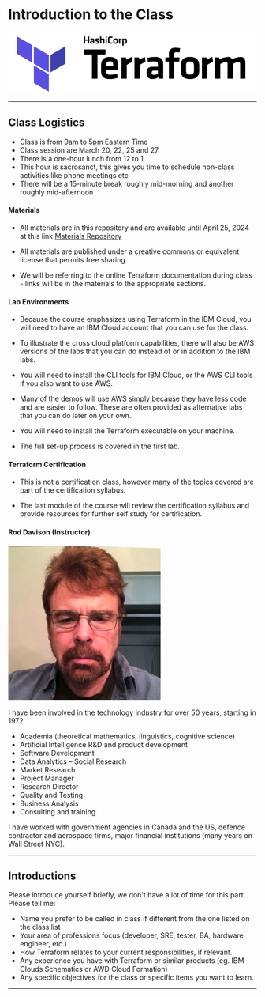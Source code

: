 # Introduction to the Class

![](images/terraform-logo.png?raw=true)

---

## Class Logistics

- Class is from 9am to 5pm Eastern Time
- Class session are March 20, 22, 25 and 27
- There is a one-hour lunch from 12 to 1
- This hour is sacrosanct, this gives you time to schedule non-class activities like phone meetings etc
- There will be a 15-minute break roughly mid-morning and another roughly mid-afternoon

#### Materials

- All materials are in this repository and are available until April 25, 2024 at this link  [Materials Repository](https://github.com/ExgnosisClasses/Terraform-March2024)

- All materials are published under a creative commons or equivalent license that permits free sharing.

- We will be referring to the online Terraform documentation during class - links will be in the materials to the appropriate sections.

#### Lab Environments

- Because the course emphasizes using Terraform in the IBM Cloud, you will need to have an IBM Cloud account that you can use for the class.

- To illustrate the cross cloud platform capabilities, there will also be AWS versions of the labs that you can do instead of or in addition to the IBM labs.

- You will need to install the CLI tools for IBM Cloud, or the AWS CLI tools if you also want to use AWS. 

- Many of the demos will use AWS simply because they have less code and are easier to follow. These are often provided as alternative labs that you can do later on your own.

- You will need to install the Terraform executable on your machine.

- The full set-up process is covered in the first lab.

#### Terraform Certification

- This is not a certification class, however many of the topics covered are part of the certification syllabus.

- The last module of the course will review the certification syllabus and provide resources for further self study for certification.

#### Rod Davison (Instructor)

![](images/RodDavison.png)

I have been involved in the technology industry for over 50 years, starting in 1972

- Academia (theoretical mathematics, linguistics, cognitive science)
- Artificial Intelligence R&D and product development
- Software Development
- Data Analytics – Social Research
- Market Research
- Project Manager
- Research Director
- Quality and Testing
- Business Analysis
- Consulting and training

I have worked with government agencies in Canada and the US, defence contractor and aerospace firms, major financial institutions (many years on Wall Street NYC).

---

## Introductions

Please introduce yourself briefly, we don't have a lot of time for this part. Please tell me:

- Name you prefer to be called in class if different from the one listed on the class list
- Your area of professions focus (developer, SRE, tester, BA, hardware engineer, etc.)
- How Terraform relates to your current responsibilities, if relevant.
- Any experience you have with Terraform or similar products (eg. IBM Clouds Schematics or AWD Cloud Formation)
- Any specific objectives for the class or specific items you want to learn.

---
